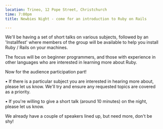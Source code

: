 ```yaml
---
location: Trineo, 12 Pope Street, Christchurch
time: 7:00pm
title: Newbies Night - come for an introduction to Ruby on Rails

---
```


We'll be having a set of short talks on various subjects, followed by an 'Installfest' where members of the group will be available to help you install Ruby / Rails on your machines.

The focus will be on beginner programmers, and those with experience in other languages who are interested in learning more about Ruby.

Now for the audience participation part!

• If there is a particular subject you are interested in hearing more about, please let us know. We'll try and ensure any requested topics are covered as a priority.

• If you're willing to give a short talk (around 10 minutes) on the night, please let us know.

We already have a couple of speakers lined up, but need more, don't be shy!
